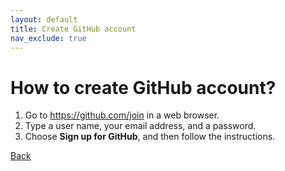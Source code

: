 ```yaml
---
layout: default
title: Create GitHub account
nav_exclude: true
---
```


# How to create GitHub account?

1. Go to https://github.com/join in a web browser.
2. Type a user name, your email address, and a password.
3. Choose **Sign up for GitHub**, and then follow the instructions.

[Back](./index.md)